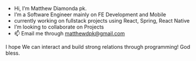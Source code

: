 -  Hi, I’m Matthew Diamonda pk.
-  I’m a Software Engineer mainly on FE Development and Mobile
-  currently working on fullstack projects using React, Spring, React Native
-  I’m looking to collaborate on Projects
- 📫 Email me through matthewdpk@gmail.com

I hope We can interact and build strong relations through programming!
God bless.


